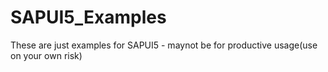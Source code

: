 # SAPUI5_Examples
These are just examples for SAPUI5 - maynot be for productive usage(use on your own risk)
